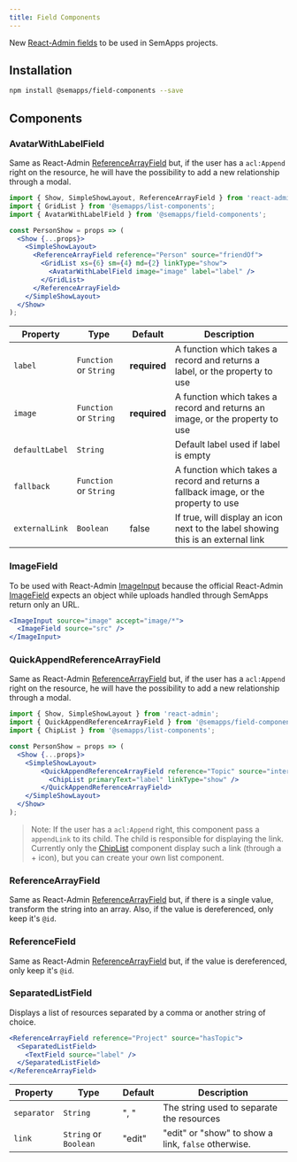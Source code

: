 ```yaml
---
title: Field Components
---
```


New [React-Admin fields](https://marmelab.com/react-admin/Fields.html) to be used in SemApps projects.

## Installation

```bash
npm install @semapps/field-components --save
```

## Components

### AvatarWithLabelField

Same as React-Admin [ReferenceArrayField](https://marmelab.com/react-admin/Fields.html#referencearrayfield) but, if the user has a `acl:Append` right on the resource, he will have the possibility to add a new relationship through a modal.

```jsx
import { Show, SimpleShowLayout, ReferenceArrayField } from 'react-admin';
import { GridList } from '@semapps/list-components';
import { AvatarWithLabelField } from '@semapps/field-components';

const PersonShow = props => (
  <Show {...props}>
    <SimpleShowLayout>
      <ReferenceArrayField reference="Person" source="friendOf">
        <GridList xs={6} sm={4} md={2} linkType="show">
          <AvatarWithLabelField image="image" label="label" />
        </GridList>
      </ReferenceArrayField>
    </SimpleShowLayout>
  </Show>
);
```

| Property       | Type                   | Default      | Description                                                                          |
|----------------|------------------------|--------------|--------------------------------------------------------------------------------------|
| `label`        | `Function` or `String` | **required** | A function which takes a record and returns a label, or the property to use          |
| `image`        | `Function` or `String` | **required** | A function which takes a record and returns an image, or the property to use         |
| `defaultLabel` | `String`               |              | Default label used if label is empty                                                 |
| `fallback`     | `Function` or `String` |              | A function which takes a record and returns a fallback image, or the property to use |
| `externalLink` | `Boolean`              | false        | If true, will display an icon next to the label showing this is an external link     |


### ImageField

To be used with React-Admin [ImageInput](https://marmelab.com/react-admin/doc/3.19/Inputs.html#imageinput) because the
official React-Admin [ImageField](https://marmelab.com/react-admin/doc/3.19/Fields.html#imagefield) expects an object 
while uploads handled through SemApps return only an URL.

```jsx
<ImageInput source="image" accept="image/*">
  <ImageField source="src" />
</ImageInput>
```


### QuickAppendReferenceArrayField

Same as React-Admin [ReferenceArrayField](https://marmelab.com/react-admin/Fields.html#referencearrayfield) but, if the user has a `acl:Append` right on the resource, he will have the possibility to add a new relationship through a modal.

```jsx
import { Show, SimpleShowLayout } from 'react-admin';
import { QuickAppendReferenceArrayField } from '@semapps/field-components';
import { ChipList } from '@semapps/list-components';

const PersonShow = props => (
  <Show {...props}>
    <SimpleShowLayout>
        <QuickAppendReferenceArrayField reference="Topic" source="interestedBy">
          <ChipList primaryText="label" linkType="show" />
        </QuickAppendReferenceArrayField>
    </SimpleShowLayout>
  </Show>
);
```

> Note: If the user has a `acl:Append` right, this component pass a `appendLink` to its child. The child is responsible for displaying the link. Currently only the [ChipList](list-components.md) component display such a link (through a + icon), but you can create your own list component.


### ReferenceArrayField

Same as React-Admin [ReferenceArrayField](https://marmelab.com/react-admin/Fields.html#referencearrayfield) but, if there
is a single value, transform the string into an array. Also, if the value is dereferenced, only keep it's `@id`.


### ReferenceField

Same as React-Admin [ReferenceArrayField](https://marmelab.com/react-admin/Fields.html#referencearrayfield) but, if the 
value is dereferenced, only keep it's `@id`.


### SeparatedListField

Displays a list of resources separated by a comma or another string of choice.

```jsx
<ReferenceArrayField reference="Project" source="hasTopic">
  <SeparatedListField>
    <TextField source="label" />
  </SeparatedListField>
</ReferenceArrayField>
```

| Property       | Type                  | Default | Description                                         |
|----------------|-----------------------|---------|-----------------------------------------------------|
| `separator`    | `String`              | ", "    | The string used to separate the resources           |
| `link`         | `String` or `Boolean` | "edit"  | "edit" or "show" to show a link, `false` otherwise. |
